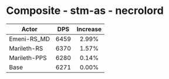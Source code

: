 # Composite - stm-as - necrolord
| Actor | DPS | Increase |
|---|:---:|:---:|
|Emeni-RS_MD|6459|2.99%|
|Marileth-RS|6370|1.57%|
|Marileth-PPS|6280|0.14%|
|Base|6271|0.00%|
